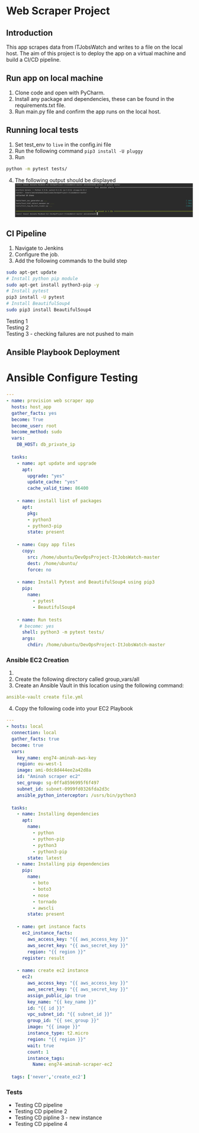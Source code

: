 # Web Scraper Project

## Introduction
This app scrapes data from ITJobsWatch and writes to a file on the local host. The aim of this project is to deploy the app on a virtual machine and build a CI/CD pipeline.

## Run app on local machine
1. Clone code and open with PyCharm.
2. Install any package and dependencies, these can be found in the requirements.txt file.
3. Run main.py file and confirm the app runs on the local host.

## Running local tests
1. Set test_env to `live` in the config.ini file
2. Run the following command `pip3 install -U pluggy`
3. Run
```bash
python -m pytest tests/
```
4. The following output should be displayed
![local tests](images/local_tests.png)


## CI Pipeline
1. Navigate to Jenkins
2. Configure the job.
3. Add the following commands to the build step
```bash
sudo apt-get update
# Install python pip module
sudo apt-get install python3-pip -y
# Install pytest
pip3 install -U pytest
# Install BeautifulSoup4
sudo pip3 install BeautifulSoup4
```

Testing 1    
Testing 2    
Testing 3 - checking failures are not pushed to main


## Ansible Playbook Deployment
# Ansible Configure Testing
```yaml
---
- name: provision web scraper app
  hosts: host_app
  gather_facts: yes
  become: True
  become_user: root
  become_method: sudo
  vars:
    DB_HOST: db_private_ip

  tasks:
    - name: apt update and upgrade
      apt:
        upgrade: "yes"
        update_cache: "yes"
        cache_valid_time: 86400

    - name: install list of packages
      apt:
        pkg:
        - python3
        - python3-pip
        state: present

    - name: Copy app files
      copy:
        src: /home/ubuntu/DevOpsProject-ItJobsWatch-master
        dest: /home/ubuntu/
        force: no

    - name: Install Pytest and BeautifulSoup4 using pip3
      pip:
        name:
          - pytest
          - BeautifulSoup4

    - name: Run tests
     # become: yes
      shell: python3 -m pytest tests/
      args:
        chdir: /home/ubuntu/DevOpsProject-ItJobsWatch-master

```

### Ansible EC2 Creation
1.
2. Create the following directory called group_vars/all
3. Create an Ansible Vault in this location using the following command:
```yaml
ansible-vault create file.yml
```
4. Copy the following code into your EC2 Playbook
```yaml
---
- hosts: local
  connection: local
  gather_facts: true
  become: true
  vars:
    key_name: eng74-aminah-aws-key
    region: eu-west-1
    image: ami-0dc8d444ee2a42d8a
    id: "Aminah scraper ec2"
    sec_group: sg-0ffa8596995f6f497
    subnet_id: subnet-0999fd0326fda2d3c
    ansible_python_interceptor: /usrs/bin/python3

  tasks:
    - name: Installing dependencies
      apt:
        name:
          - python
          - python-pip
          - python3
          - python3-pip
        state: latest
    - name: Installing pip dependencies
      pip:
        name:
          - boto
          - boto3
          - nose
          - tornado
          - awscli
        state: present

    - name: get instance facts
      ec2_instance_facts:
        aws_access_key: "{{ aws_access_key }}"
        aws_secret_key: "{{ aws_secret_key }}"
        region: "{{ region }}"
      register: result

    - name: create ec2 instance
      ec2:
        aws_access_key: "{{ aws_access_key }}"
        aws_secret_key: "{{ aws_secret_key }}"
        assign_public_ip: true
        key_name: "{{ key_name }}"
        id: "{{ id }}"
        vpc_subnet_id: "{{ subnet_id }}"
        group_id: "{{ sec_group }}"
        image: "{{ image }}"
        instance_type: t2.micro
        region: "{{ region }}"
        wait: true
        count: 1
        instance_tags:
          Name: eng74-aminah-scraper-ec2

  tags: ['never','create_ec2']

```
### Tests
* Testing CD pipeline   
* Testing CD pipeline 2
* Testing CD pipline 3 - new instance
* Testing CD pipeline 4
